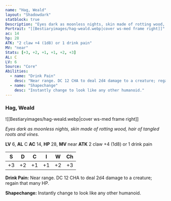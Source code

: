 ```yaml
---
name: "Hag, Weald"
layout: "Shadowdark"
statblock: true
Description: "Eyes dark as moonless nights, skin made of rotting wood, hair of tangled roots and vines."
Portrait: "[[Bestiaryimages/hag-weald.webp|cover ws-med frame right]]"
ac: 14
hp: 28
ATK: "2 claw +4 (1d8) or 1 drink pain"
MV: "near"
Stats: [+3, +2, +1, +1, +2, +3]
AL: C
LV: 6
Source: "Core"
Abilities:
  - name: "Drink Pain"
    desc: "Near range. DC 12 CHA to deal 2d4 damage to a creature; regain that many HP."
  - name: "Shapechange"
    desc: "Instantly change to look like any other humanoid."
---
```


### Hag, Weald

![[Bestiaryimages/hag-weald.webp|cover ws-med frame right]]

_Eyes dark as moonless nights, skin made of rotting wood, hair of tangled roots and vines._

**LV** 6, **AL** C
**AC** 14, **HP** 28, **MV** near
**ATK** 2 claw +4 (1d8) or 1 drink pain

|  S  |  D  |  C  |  I  |  W  |  Ch  |
|:---:|:---:|:---:|:---:|:---:|:----:|
| +3 | +2 | +1 | +1 | +2 | +3 |

**Drink Pain:** Near range. DC 12 CHA to deal 2d4 damage to a creature; regain that many HP.

**Shapechange:** Instantly change to look like any other humanoid.

